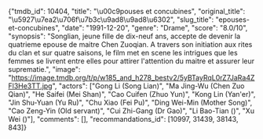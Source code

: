 {"tmdb_id": 10404, "title": "\u00c9pouses et concubines", "original_title": "\u5927\u7ea2\u706f\u7b3c\u9ad8\u9ad8\u6302", "slug_title": "epouses-et-concubines", "date": "1991-12-20", "genre": "Drame", "score": "8.0/10", "synopsis": "Songlian, jeune fille de dix-neuf ans, accepte de devenir la quatrieme epouse de maitre Chen Zuoqian. A travers son initiation aux rites du clan et sur quatre saisons, le film met en scene les intrigues que les femmes se livrent entre elles pour attirer l'attention du maitre et assurer leur suprematie.", "image": "https://image.tmdb.org/t/p/w185_and_h278_bestv2/5yBTayRqL0rZ7JaRa4ZFl3He3TT.jpg", "actors": ["Gong Li (Song Lian)", "Ma Jing-Wu (Chen Zuo Qian)", "He Saifei (Mei Shan)", "Cao Cuifen (Zhuo Yun)", "Kong Lin (Yan'er)", "Jin Shu-Yuan (Yu Ru)", "Chu Xiao (Fei Pu)", "Ding Wei-Min (Mother Song)", "Cao Zeng-Yin (Old servant)", "Cui Zhi-Gang (Dr Gao)", "Li Bao-Tian ()", "Xu Wei ()"], "comments": [], "recommandations_id": [10997, 31439, 38143, 843]}